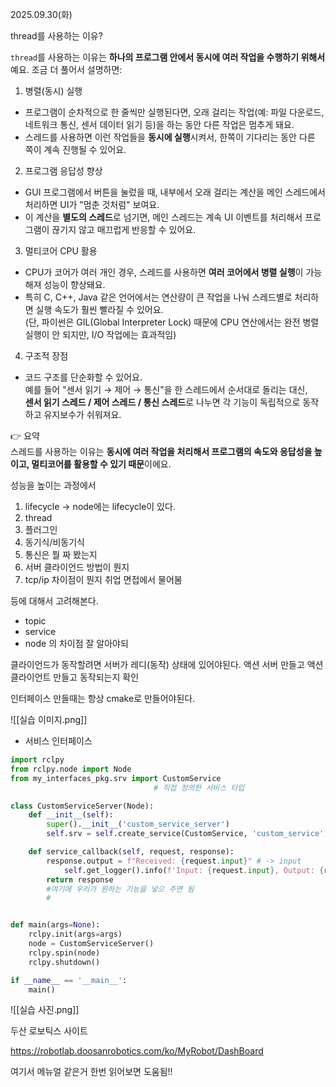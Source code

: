 2025.09.30(화)

thread를 사용하는 이유?

`thread`를 사용하는 이유는 **하나의 프로그램 안에서 동시에 여러 작업을 수행하기 위해서**예요. 조금 더 풀어서 설명하면:

1. 병렬(동시) 실행
- 프로그램이 순차적으로 한 줄씩만 실행된다면, 오래 걸리는 작업(예: 파일 다운로드, 네트워크 통신, 센서 데이터 읽기 등)을 하는 동안 다른 작업은 멈추게 돼요. 
- 스레드를 사용하면 이런 작업들을 **동시에 실행**시켜서, 한쪽이 기다리는 동안 다른 쪽이 계속 진행될 수 있어요.

2. 프로그램 응답성 향상

- GUI 프로그램에서 버튼을 눌렀을 때, 내부에서 오래 걸리는 계산을 메인 스레드에서 처리하면 UI가 "멈춘 것처럼" 보여요.
- 이 계산을 **별도의 스레드**로 넘기면, 메인 스레드는 계속 UI 이벤트를 처리해서 프로그램이 끊기지 않고 매끄럽게 반응할 수 있어요.

3. 멀티코어 CPU 활용

- CPU가 코어가 여러 개인 경우, 스레드를 사용하면 **여러 코어에서 병렬 실행**이 가능해져 성능이 향상돼요.
- 특히 C, C++, Java 같은 언어에서는 연산량이 큰 작업을 나눠 스레드별로 처리하면 실행 속도가 훨씬 빨라질 수 있어요.  
    (단, 파이썬은 GIL(Global Interpreter Lock) 때문에 CPU 연산에서는 완전 병렬 실행이 안 되지만, I/O 작업에는 효과적임)
    
4. 구조적 장점

- 코드 구조를 단순화할 수 있어요.  
    예를 들어 "센서 읽기 → 제어 → 통신"을 한 스레드에서 순서대로 돌리는 대신,  
    **센서 읽기 스레드 / 제어 스레드 / 통신 스레드**로 나누면 각 기능이 독립적으로 동작하고 유지보수가 쉬워져요.
    
👉 요약  
스레드를 사용하는 이유는 **동시에 여러 작업을 처리해서 프로그램의 속도와 응답성을 높이고, 멀티코어를 활용할 수 있기 때문**이에요.

성능을 높이는 과정에서 
1. lifecycle -> node에는 lifecycle이 있다.
2. thread
3. 플러그인
4. 동기식/비동기식
5. 통신은 뭘 짜 봤는지
6. 서버 클라이언드 방법이 뭔지
7. tcp/ip 차이점이 뭔지
취업 면접에서 물어봄

등에 대해서 고려해본다.

- topic
- service
- node
의 차이점 잘 알아야되

클라이언드가 동작할려면 서버가 레디(동작) 상태에 있어야된다.
액션 서버 만들고
액션 클라이언트 만들고
동작되는지 확인


인터페이스 만들때는 항상 cmake로 만들어야된다.

![[실습 이미지.png]]



- 서비스 인터페이스
```python
import rclpy
from rclpy.node import Node
from my_interfaces_pkg.srv import CustomService
								# 직접 정의한 서비스 타입

class CustomServiceServer(Node):
    def __init__(self):
        super().__init__('custom_service_server')
        self.srv = self.create_service(CustomService, 'custom_service', self.service_callback)

    def service_callback(self, request, response):
        response.output = f"Received: {request.input}" # -> input
	        self.get_logger().info(f'Input: {request.input}, Output: {response.output}') # -> output
        return response
        #여기에 우리가 원하는 기능을 넣으 주면 됨
		#        


def main(args=None):
    rclpy.init(args=args)
    node = CustomServiceServer()
    rclpy.spin(node)
    rclpy.shutdown()

if __name__ == '__main__':
    main()
```



![[실습 사진.png]]



두산 로보틱스 사이트

https://robotlab.doosanrobotics.com/ko/MyRobot/DashBoard

여기서 메뉴얼 같은거 한번 읽어보면 도움됨!!



